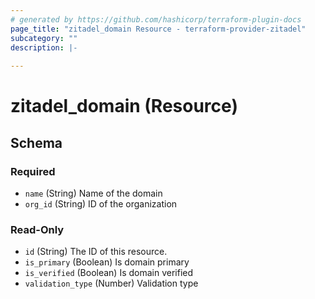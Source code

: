 ```yaml
---
# generated by https://github.com/hashicorp/terraform-plugin-docs
page_title: "zitadel_domain Resource - terraform-provider-zitadel"
subcategory: ""
description: |-
  
---
```


# zitadel_domain (Resource)





<!-- schema generated by tfplugindocs -->
## Schema

### Required

- `name` (String) Name of the domain
- `org_id` (String) ID of the organization

### Read-Only

- `id` (String) The ID of this resource.
- `is_primary` (Boolean) Is domain primary
- `is_verified` (Boolean) Is domain verified
- `validation_type` (Number) Validation type


